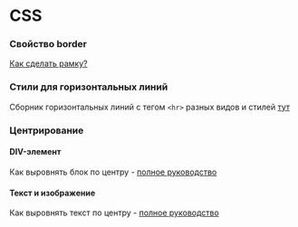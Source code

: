 # CSS

### Свойство border
[Как сделать рамку?](https://itchief.ru/html-and-css/border)

### Cтили для горизонтальных линий
Сборник горизонтальных линий с тегом `<hr>` разных видов и стилей 
[тут](https://snipp.ru/html-css/style-line)

### Центрирование 
#### DIV-элемент
Как выровнять блок по центру - 
[полное руководство](https://www.internet-technologies.ru/articles/polnoe-rukovodstvo-po-centrirovaniyu-div-elementa.html)
#### Текст и изображение
Как выровнять текст по центру - [полное руководство](https://www.w3.org/Style/Examples/007/center.ru.html#text)